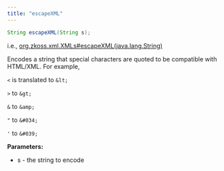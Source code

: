 ```yaml
---
title: "escapeXML"
---
```


```java
String escapeXML(String s);
```

  
i.e.,
[org.zkoss.xml.XMLs#escapeXML(java.lang.String)](https://www.zkoss.org/javadoc/latest/zk/org/zkoss/xml/XMLs.html#escapeXML(java.lang.String))

Encodes a string that special characters are quoted to be compatible
with HTML/XML. For example,

  
`<` is translated to `&lt;`

`>` to `&gt;`

`&` to `&amp;`

`"` to `&#034;`

`'` to `&#039;`

**Parameters:**

- s - the string to encode



